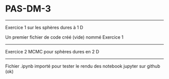 # PAS-DM-3

_______________________________________________
Exercice 1 sur les sphères dures à 1 D

Un premier fichier de code créé (vide) nommé Exercice 1

_______________________________________________
Exercice 2 MCMC pour sphères dures en 2 D

_______________________________________________
Fichier .ipynb importé pour tester le rendu des notebook jupyter sur github (ok)
